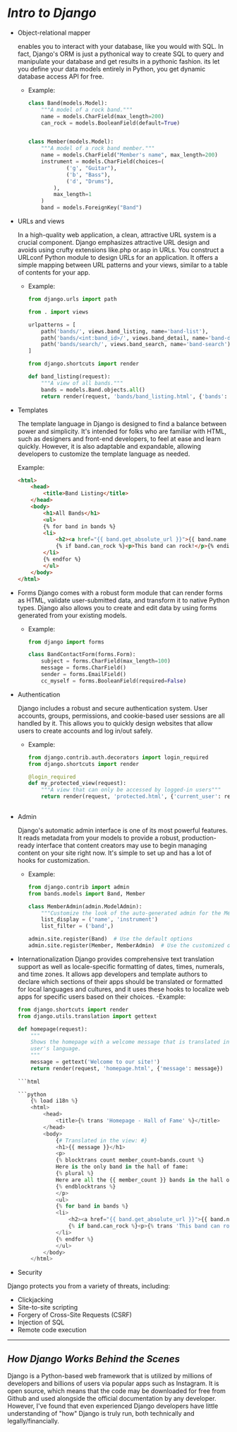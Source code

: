 # *Intro to Django*

- Object-relational mapper

    enables you to interact with your database, like you would with SQL. In fact, Django's ORM is just a pythonical way to create SQL to query and manipulate your database and get results in a pythonic fashion. its let you define your data models entirely in Python, you get dynamic database access API for free.

  - Example:

    ```python
    class Band(models.Model):
        """A model of a rock band."""
        name = models.CharField(max_length=200)
        can_rock = models.BooleanField(default=True)


    class Member(models.Model):
        """A model of a rock band member."""
        name = models.CharField("Member's name", max_length=200)
        instrument = models.CharField(choices=(
                ('g', "Guitar"),
                ('b', "Bass"),
                ('d', "Drums"),
            ),
            max_length=1
        )
        band = models.ForeignKey("Band")
    ```

- URLs and views

    In a high-quality web application, a clean, attractive URL system is a crucial component. Django emphasizes attractive URL design and avoids using crufty extensions like.php or.asp in URLs.
    You construct a URLconf Python module to design URLs for an application. It offers a simple mapping between URL patterns and your views, similar to a table of contents for your app.

  - Example:

    ```python
    from django.urls import path

    from . import views

    urlpatterns = [
        path('bands/', views.band_listing, name='band-list'),
        path('bands/<int:band_id>/', views.band_detail, name='band-detail'),
        path('bands/search/', views.band_search, name='band-search'),
    ]

    from django.shortcuts import render

    def band_listing(request):
        """A view of all bands."""
        bands = models.Band.objects.all()
        return render(request, 'bands/band_listing.html', {'bands': bands})
    ```

- Templates

    The template language in Django is designed to find a balance between power and simplicity. It's intended for folks who are familiar with HTML, such as designers and front-end developers, to feel at ease and learn quickly. However, it is also adaptable and expandable, allowing developers to customize the template language as needed.

    Example:

    ```html
    <html>
        <head>
            <title>Band Listing</title>
        </head>
        <body>
            <h1>All Bands</h1>
            <ul>
            {% for band in bands %}
            <li>
                <h2><a href="{{ band.get_absolute_url }}">{{ band.name }}</a></h2>
                {% if band.can_rock %}<p>This band can rock!</p>{% endif %}
            </li>
            {% endfor %}
            </ul>
        </body>
    </html>
    ```

- Forms
    Django comes with a robust form module that can render forms as HTML, validate user-submitted data, and transform it to native Python types. Django also allows you to create and edit data by using forms generated from your existing models.

  - Example:

    ```python
    from django import forms

    class BandContactForm(forms.Form):
        subject = forms.CharField(max_length=100)
        message = forms.CharField()
        sender = forms.EmailField()
        cc_myself = forms.BooleanField(required=False) 
    ```

- Authentication

    Django includes a robust and secure authentication system. User accounts, groups, permissions, and cookie-based user sessions are all handled by it. This allows you to quickly design websites that allow users to create accounts and log in/out safely.

  - Example:

    ```python
    from django.contrib.auth.decorators import login_required
    from django.shortcuts import render

    @login_required
    def my_protected_view(request):
        """A view that can only be accessed by logged-in users"""
        return render(request, 'protected.html', {'current_user': request.user})
        
    ```

- Admin

    Django's automatic admin interface is one of its most powerful features. It reads metadata from your models to provide a robust, production-ready interface that content creators may use to begin managing content on your site right now. It's simple to set up and has a lot of hooks for customization.

  - Example:

    ```python
    from django.contrib import admin
    from bands.models import Band, Member

    class MemberAdmin(admin.ModelAdmin):
        """Customize the look of the auto-generated admin for the Member model"""
        list_display = ('name', 'instrument')
        list_filter = ('band',)

    admin.site.register(Band)  # Use the default options
    admin.site.register(Member, MemberAdmin)  # Use the customized options
    ```

- Internationalization
    Django provides comprehensive text translation support as well as locale-specific formatting of dates, times, numerals, and time zones. It allows app developers and template authors to declare which sections of their apps should be translated or formatted for local languages and cultures, and it uses these hooks to localize web apps for specific users based on their choices.
    -Example:

    ```python
    from django.shortcuts import render
    from django.utils.translation import gettext

    def homepage(request):
        """
        Shows the homepage with a welcome message that is translated in the
        user's language.
        """
        message = gettext('Welcome to our site!')
        return render(request, 'homepage.html', {'message': message})
        
    ```html

    ```python
        {% load i18n %}
        <html>
            <head>
                <title>{% trans 'Homepage - Hall of Fame' %}</title>
            </head>
            <body>
                {# Translated in the view: #}
                <h1>{{ message }}</h1>
                <p>
                {% blocktrans count member_count=bands.count %}
                Here is the only band in the hall of fame:
                {% plural %}
                Here are all the {{ member_count }} bands in the hall of fame:
                {% endblocktrans %}
                </p>
                <ul>
                {% for band in bands %}
                <li>
                    <h2><a href="{{ band.get_absolute_url }}">{{ band.name }}</a></h2>
                    {% if band.can_rock %}<p>{% trans 'This band can rock!' %}</p>{% endif %}
                </li>
                {% endfor %}
                </ul>
            </body>
        </html>
    ```

- Security

Django protects you from a variety of threats, including:

- Clickjacking
- Site-to-site scripting
- Forgery of Cross-Site Requests (CSRF)
- Injection of SQL
- Remote code execution

-------------

## *How Django Works Behind the Scenes*

Django is a Python-based web framework that is utilized by millions of developers and billions of users via popular apps such as Instagram. It is open source, which means that the code may be downloaded for free from Github and used alongside the official documentation by any developer. However, I've found that even experienced Django developers have little understanding of "how" Django is truly run, both technically and legally/financially.
